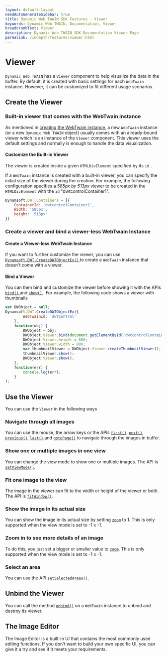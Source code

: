 ```yaml
---
layout: default-layout
needAutoGenerateSidebar: true
title: Dynamic Web TWAIN SDK Features - Viewer
keywords: Dynamic Web TWAIN, Documentation, Viewer
breadcrumbText: Viewer
description: Dynamic Web TWAIN SDK Documentation Viewer Page
permalink: /indepth/features/viewer.html
---
```


# Viewer

`Dynamic Web TWAIN` has a `Viewer` component to help visualize the data in the buffer. By default, it is created with basic settings for each `WebTwain` instance. However, it can be customized to fit different usage scenarios.

## Create the Viewer

### Built-in viewer that comes with the WebTwain instance

As mentioned in [creating the WebTwain instance]({{site.indepth}}features/initialize.html#creating-the-webtwain-instance), a new `WebTwain` instance (or a new `Dynamic Web TWAIN` object) usually comes with an already-bound viewer which is an instance of the `Viewer` component. This viewer uses the default settings and normally is enough to handle the data visualization.

#### Customize the Built-in Viewer

The viewer is created inside a given `HTMLDivElement` specified by its `id` . 

If a `WebTwain` instance is created with a built-in viewer, you can specify the initial size of the viewer during the creation. For example, the following configuration specifies a *585px by 513px* viewer to be created in the `HTMLDivElement` with the `id` "dwtcontrolContainer1".

``` javascript
Dynamsoft.DWT.Containers = [{
    ContainerId: 'dwtcontrolContainer1',
    Width: '585px',
    Height: '513px'
}]
```
### Create a viewer and bind a viewer-less WebTwain Instance

#### Create a Viewer-less WebTwain Instance

If you want to further customize the viewer, you can use [ `Dynamsoft.DWT.CreateDWTObjectEx()` ]({{site.indepth}}features/initialize.html#-dynamsoftwebtwainenvcreatedwtobjectex-) to create a `WebTwain` instance that doesn't come with a viewer.

#### Bind a Viewer

 You can then bind and customize the viewer before showing it with the APIs [ `bind()` ]({{site.info}}api/WebTwain_Viewer.html#bind) and [ `show()` ]({{site.info}}api/WebTwain_Viewer.html#show). For example, the following code shows a viewer with thumbnails

``` javascript
var DWObject = null;
Dynamsoft.DWT.CreateDWTObjectEx({
        WebTwainId: 'dwtcontrol'
    },
    function(obj) {
        DWObject = obj;
        DWObject.Viewer.bind(document.getElementById('dwtcontrolContainer'));
        DWObject.Viewer.height = 600;
        DWObject.Viewer.width = 800;
        var thumbnailViewer = DWObject.Viewer.createThumbnailViewer();
        thumbnailViewer.show();
        DWObject.Viewer.show();
    },
    function(err) {
        console.log(err);
    }
);
```

## Use the Viewer

You can use the `Viewer` in the following ways

### Navigate through all images

You can use the mouse, the arrow keys or the APIs [`first()`]({{site.info}}api/WebTwain_Viewer.html#first), [`next()`]({{site.info}}api/WebTwain_Viewer.html#next), [`previous()`]({{site.info}}api/WebTwain_Viewer.html#previous), [ `last()` ]({{site.info}}api/WebTwain_Viewer.html#last) and [`gotoPage()`]({{site.info}}api/WebTwain_Viewer.html#gotopage) to navigate through the images in buffer.

### Show one or multiple images in one view

You can change the view mode to show one or multiple images. The API is [`setViewMode()`]({{site.info}}api/WebTwain_Viewer.html#setviewmode).

### Fit one image to the view

The image in the viewer can fit to the width or height of the viewer or both. The API is [`fitWindow()`]({{site.info}}api/WebTwain_Viewer.html#fitwindow).

### Show the image in its actual size

You can show the image in its actual size by setting [`zoom`]({{site.info}}api/WebTwain_Viewer.html#zoom) to 1. This is only supported when the view mode is set to -1 x -1.

### Zoom in to see more details of an image

To do this, you just set a bigger or smaller value to  [`zoom`]({{site.info}}api/WebTwain_Viewer.html#zoom). This is only supported when the view mode is set to -1 x -1.

### Select an area

You can use the API [`setSelectedAreas()`]({{site.info}}api/WebTwain_Viewer.html#setselectedAreas).

## Unbind the Viewer

You can call the method [`unbind()`]({{site.info}}api/WebTwain_Viewer.html#unbind) on a `WebTwain` instance to unbind and destroy its viewer.

## The Image Editor

The Image Editor is a built-in UI that contains the most commonly used editing functions. If you don't want to build your own specific UI, you can give it a try and see if it meets your requirements.

